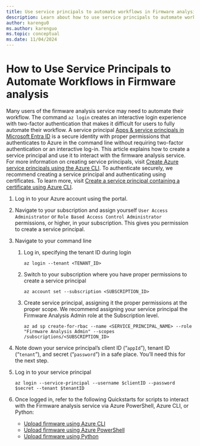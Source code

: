 ```yaml
---
title: Use service principals to automate workflows in Firmware analysis
description: Learn about how to use service principals to automate workflows for Firmware Analysis.
author: karengu0
ms.author: karenguo
ms.topic: conceptual
ms.date: 11/04/2024
---
```


# How to Use Service Principals to Automate Workflows in Firmware analysis

Many users of the firmware analysis service may need to automate their workflow. The command `az login` creates an interactive login experience with two-factor authentication that makes it difficult for users to fully automate their workflow. A service principal [Apps & service principals in Microsoft Entra ID](/entra/identity-platform/app-objects-and-service-principals) is a secure identity with proper permissions that authenticates to Azure in the command line without requiring two-factor authentication or an interactive log-in. This article explains how to create a service principal and use it to interact with the firmware analysis service. For more information on creating service principals, visit [Create Azure service principals using the Azure CLI](/cli/azure/azure-cli-sp-tutorial-1#create-a-service-principal). To authenticate securely, we recommend creating a service principal and authenticating using certificates. To learn more, visit [Create a service principal containing a certificate using Azure CLI](/cli/azure/azure-cli-sp-tutorial-3).

1. Log in to your Azure account using the portal.

2. Navigate to your subscription and assign yourself `User Access Administrator` or `Role Based Access Control Administrator` permissions, or higher, in your subscription. This gives you permission to create a service principal.

3.	Navigate to your command line

    1. Log in, specifying the tenant ID during login

        ```azurecli
        az login --tenant <TENANT_ID>
        ```

    3. Switch to your subscription where you have proper permissions to create a service principal
        
        ```azurecli
        az account set --subscription <SUBSCRIPTION_ID>
        ```

    5. Create service principal, assigning it the proper permissions at the proper scope. We recommend assigning your service principal the Firmware Analysis Admin role at the Subscription level.

        ```azurecli
        az ad sp create-for-rbac --name <SERVICE_PRINCIPAL_NAME> --role "Firmware Analysis Admin" --scopes /subscriptions/<SUBSCRIPTION_ID>
        ```

4.	Note down your service principal’s client ID (“`appId`”), tenant ID (“`tenant`”), and secret (“`password`”) in a safe place. You’ll need this for the next step.

5.	Log in to your service principal

    ```azurecli
    az login --service-principal --username $clientID --password $secret --tenant $tenantID
    ```

6.	Once logged in, refer to the following Quickstarts for scripts to interact with the Firmware analysis service via Azure PowerShell, Azure CLI, or Python:
    - [Upload firmware using Azure CLI](quickstart-upload-firmware-using-azure-command-line-interface.md)
    - [Upload firmware using Azure PowerShell](quickstart-upload-firmware-using-azure-powershell.md)
    - [Upload firmware using Python](quickstart-upload-firmware-using-python.md)


